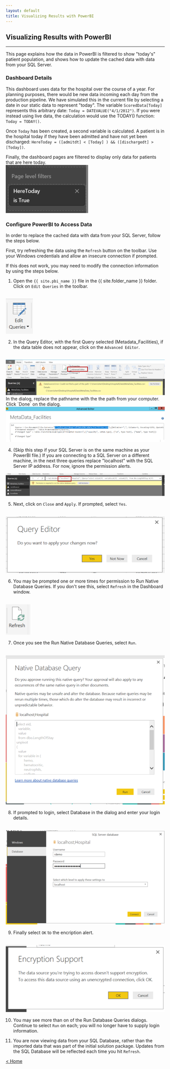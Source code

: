 ```yaml
---
layout: default
title: Visualizing Results with PowerBI
---
```



## Visualizing Results with PowerBI
-----------------------------------

This page explains how the data in PowerBI is filtered to show "today's" patient population, and shows how to update the cached data with data from your SQL Server. 

### Dashboard Details

This dashboard uses data for the hospital over the course of a year. For planning purposes, there would be new data incoming each day from the production pipeline.  We have simulated this in the current file by selecting a date in our static data to represent "today".  The variable `ScoredData[Today]` represents this arbitrary date: `Today = DATEVALUE("4/1/2012")`. If you were instead using live data, the calculation would use the TODAY() function: `Today = TODAY()`.

Once `Today` has been created, a second variable is calculated.  A patient is in the hospital today if they have been admitted and have not yet been discharged:  `HereToday = ([admitdt] < [Today] ) && ([dischargedt] > [Today])`. 

Finally, the dashboard pages are filtered to display only data for patients that are here today.
 <br/>
 <img src="images/vis9.png"  >

### Configure PowerBI to Access Data 
In order to replace the cached data with data from your SQL Server, follow the steps below.

First, try refreshing the data using the <code>Refresh</code> button on the toolbar.
Use your Windows credentials and allow an insecure connection if prompted.

If this does not work, you may need to modify the connection information by using the steps below.

1.	Open the `{{ site.pbi_name }}` file in the {{ site.folder_name }} folder. Click on `Edit Queries` in the toolbar.  
 <br/>
 <img src="images/vis1.png" >

2.	 In the Query Editor, with the first Query selected (Metadata_Facilities), if the data table does not appear, click on the `Advanced Editor`.
 <br/>
 <img src="images/vis2.png" >
 In the dialog, replace the pathname with the the path from your computer.  Click `Done` on the dialog.
 <br/>
 <img src="images/vis3.png" >

4. (Skip this step if your SQL Server is on the same machine as your PowerBI file.) If you are connecting to a SQL Server on a different machine, in the next three queries replace "localhost" with the SQL Server IP address.  For now, ignore the permission alerts.
 <img src="images/vis3b.png">

5.	Next, click on `Close` and `Apply`. If prompted, select `Yes`.
 <br/>
 <img src="images/vis4.png" >

6.	You may be prompted one or more times for permission to Run Native Database Queries. If you don't see this, select `Refresh` in the Dashboard window.
 <br/>
 <img src="images/vis5.png"  > 


7.	Once you see the Run Native Database Queries, select `Run`.    
 <br/>
 <img src="images/vis6.png"  > 

8.	If prompted to login, select Database in the dialog and enter your login details.
 <br/>
 <img src="images/vis7.png"  > 

9. Finally select `OK` to the encription alert.
 <br/>
 <img src="images/vis8.png"  >

10.	You may see more than on of the Run Database Queries dialogs.  Continue to select `Run` on each; you will no longer have to supply login information.

11.  You are now viewing data from your SQL Database, rather than the imported data that was part of the initial solution package.  Updates from the SQL Database will be reflected each time you hit `Refresh`. 





[&lt; Home](index.html)